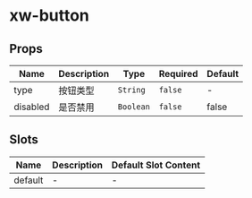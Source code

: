 # xw-button

## Props

<!-- @vuese:xw-button:props:start -->
|Name|Description|Type|Required|Default|
|---|---|---|---|---|
|type|按钮类型|`String`|`false`|-|
|disabled|是否禁用|`Boolean`|`false`|false|

<!-- @vuese:xw-button:props:end -->


## Slots

<!-- @vuese:xw-button:slots:start -->
|Name|Description|Default Slot Content|
|---|---|---|
|default|-|-|

<!-- @vuese:xw-button:slots:end -->



